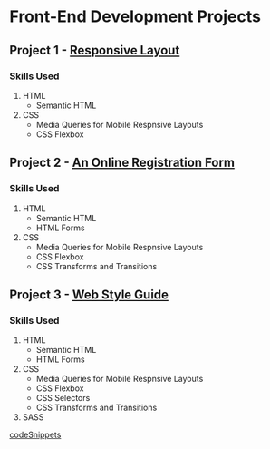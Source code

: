 # Front-End Development Projects

## Project 1 - [Responsive Layout](https://gowthamsrinivas21.github.io/code/Responsive_Layout-2/)
### Skills Used
1. HTML
    - Semantic HTML
2. CSS
    - Media Queries for Mobile Respnsive Layouts
    - CSS Flexbox 

## Project 2 - [An Online Registration Form](https://gowthamsrinivas21.github.io/code/An_Online_Registration_Form-3/)
### Skills Used
1. HTML
    - Semantic HTML
    - HTML Forms
2. CSS
    - Media Queries for Mobile Respnsive Layouts
    - CSS Flexbox 
    - CSS Transforms and Transitions

## Project 3 - [Web Style Guide](https://gowthamsrinivas21.github.io/code/Web_Style_Guide-4/)
### Skills Used
1. HTML
    - Semantic HTML
    - HTML Forms
2. CSS
    - Media Queries for Mobile Respnsive Layouts
    - CSS Flexbox 
    - CSS Selectors
    - CSS Transforms and Transitions
3. SASS

[codeSnippets](https://gowthamsrinivas21.github.io/code/Code_Snippets/Ham_Burger_Menu/index.html)